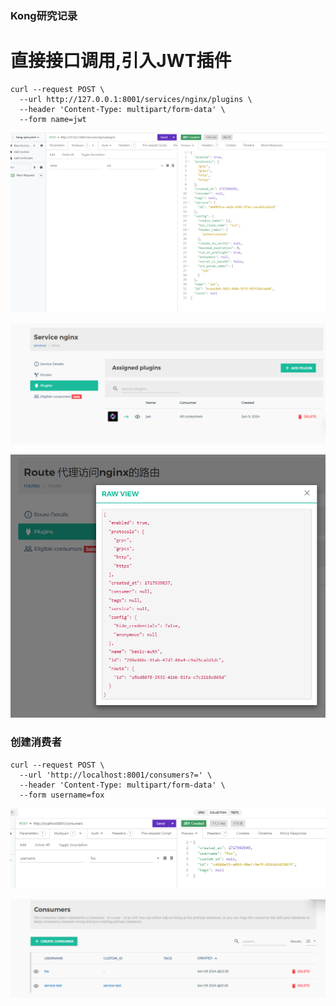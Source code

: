 ### Kong研究记录

# 直接接口调用,引入JWT插件

```
curl --request POST \
  --url http://127.0.0.1:8001/services/nginx/plugins \
  --header 'Content-Type: multipart/form-data' \
  --form name=jwt
```



![用insomnia执行](https://github.com/yuezu1026/kong/blob/main/images/image-20240609220000370.png)





![image-20240609221300421](https://github.com/yuezu1026/kong/blob/main/images/image-20240609221300421.png)



![image-20240609221500634](https://github.com/yuezu1026/kong/blob/main/images/image-20240609221500634.png)





### 创建消费者

```
curl --request POST \
  --url 'http://localhost:8001/consumers?=' \
  --header 'Content-Type: multipart/form-data' \
  --form username=fox
```



![image-20240609224316433](https://github.com/yuezu1026/kong/blob/main/images/image-20240609224316433.png)



![image-20240609224500175](https://github.com/yuezu1026/kong/blob/main/images/image-20240609224500175.png)



